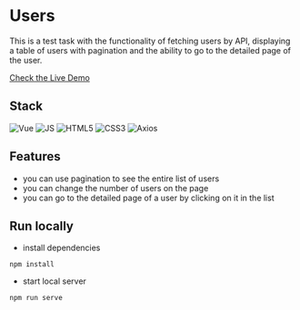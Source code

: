 # Users

This is a test task with the functionality of fetching users by API, displaying a table of users with pagination and the ability to go to the detailed page of the user.

[Check the Live Demo](https://savelyolegych.github.io/Users/)

## Stack

![Vue](https://img.shields.io/badge/Vue%20js-35495E?style=for-the-badge&logo=vuedotjs&logoColor=4FC08D)
![JS](https://img.shields.io/badge/JavaScript-323330?style=for-the-badge&logo=javascript&logoColor=F7DF1E)
![HTML5](https://img.shields.io/badge/html5-%23E34F26.svg?style=for-the-badge&logo=html5&logoColor=white)
![CSS3](https://img.shields.io/badge/css3-%231572B6.svg?style=for-the-badge&logo=css3&logoColor=white)
![Axios](https://img.shields.io/badge/axios-671ddf?&style=for-the-badge&logo=axios&logoColor=white)

## Features

* you can use pagination to see the entire list of users
* you can change the number of users on the page
* you can go to the detailed page of a user by clicking on it in the list

## Run locally

* install dependencies
```
npm install
```

* start local server
```
npm run serve
```
